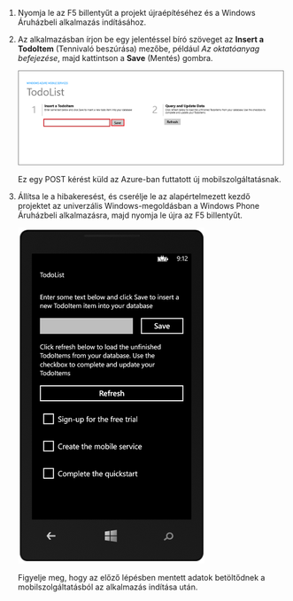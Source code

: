 
1. Nyomja le az F5 billentyűt a projekt újraépítéséhez és a Windows Áruházbeli alkalmazás indításához.

2. Az alkalmazásban írjon be egy jelentéssel bíró szöveget az **Insert a TodoItem** (Tennivaló beszúrása) mezőbe, például *Az oktatóanyag befejezése*, majd kattintson a **Save** (Mentés) gombra.

    ![](./media/mobile-services-windows-universal-test-app/mobile-quickstart-startup.png)

    Ez egy POST kérést küld az Azure-ban futtatott új mobilszolgáltatásnak.

3. Állítsa le a hibakeresést, és cserélje le az alapértelmezett kezdő projektet az univerzális Windows-megoldásban a Windows Phone Áruházbeli alkalmazásra, majd nyomja le újra az F5 billentyűt.

    ![](./media/mobile-services-windows-universal-test-app/mobile-quickstart-completed-wp8.png)
    
    Figyelje meg, hogy az előző lépésben mentett adatok betöltődnek a mobilszolgáltatásból az alkalmazás indítása után.


<!--HONumber=Jun16_HO2-->


